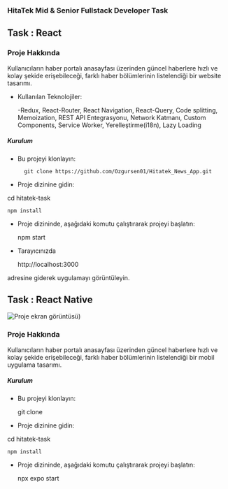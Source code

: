 ### HitaTek Mid & Senior Fullstack Developer Task

## Task : React

### Proje Hakkında

Kullanıcıların
haber portalı anasayfası üzerinden güncel haberlere hızlı ve kolay şekide erişebileceği, farklı haber bölümlerinin listelendiği bir website tasarımı.

- Kullanılan Teknolojiler:
	
	-Redux, React-Router, React Navigation, React-Query, Code splitting, Memoization, REST API Entegrasyonu, Network Katmanı,  Custom Components, Service Worker, Yerelleştirme(i18n), Lazy Loading


##### Kurulum

- Bu projeyi klonlayın:

        git clone https://github.com/Ozgursen01/Hitatek_News_App.git

- Proje dizinine gidin:

cd hitatek-task

    npm install

- Proje dizininde, aşağıdaki komutu çalıştırarak projeyi başlatın:

    npm start

- Tarayıcınızda

     http://localhost:3000

adresine giderek uygulamayı görüntüleyin.


## Task : React Native

![Proje ekran görüntüsü](/screenshots/resim.jpg))

### Proje Hakkında

Kullanıcıların
haber portalı anasayfası üzerinden güncel haberlere hızlı ve kolay şekide erişebileceği, farklı haber bölümlerinin listelendiği bir mobil uygulama tasarımı.

##### Kurulum

- Bu projeyi klonlayın:

    git clone

- Proje dizinine gidin:

cd hitatek-task

    npm install

- Proje dizininde, aşağıdaki komutu çalıştırarak projeyi başlatın:

    npx expo start